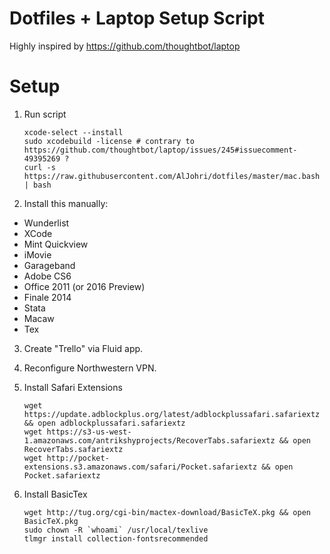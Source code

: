 # Dotfiles + Laptop Setup Script

Highly inspired by https://github.com/thoughtbot/laptop

# Setup

1. Run script

    ```
    xcode-select --install
    sudo xcodebuild -license # contrary to https://github.com/thoughtbot/laptop/issues/245#issuecomment-49395269 ?
    curl -s https://raw.githubusercontent.com/AlJohri/dotfiles/master/mac.bash | bash
    ```

2. Install this manually:
  - Wunderlist
  - XCode
  - Mint Quickview
  - iMovie
  - Garageband
  - Adobe CS6
  - Office 2011 (or 2016 Preview)
  - Finale 2014
  - Stata
  - Macaw
  - Tex
3. Create "Trello" via Fluid app.
4. Reconfigure Northwestern VPN.
5. Install Safari Extensions

    ```
    wget https://update.adblockplus.org/latest/adblockplussafari.safariextz && open adblockplussafari.safariextz
    wget https://s3-us-west-1.amazonaws.com/antrikshyprojects/RecoverTabs.safariextz && open RecoverTabs.safariextz
    wget http://pocket-extensions.s3.amazonaws.com/safari/Pocket.safariextz && open Pocket.safariextz
    ```

6. Install BasicTex

    ```
    wget http://tug.org/cgi-bin/mactex-download/BasicTeX.pkg && open BasicTeX.pkg
    sudo chown -R `whoami` /usr/local/texlive
    tlmgr install collection-fontsrecommended
    ```
